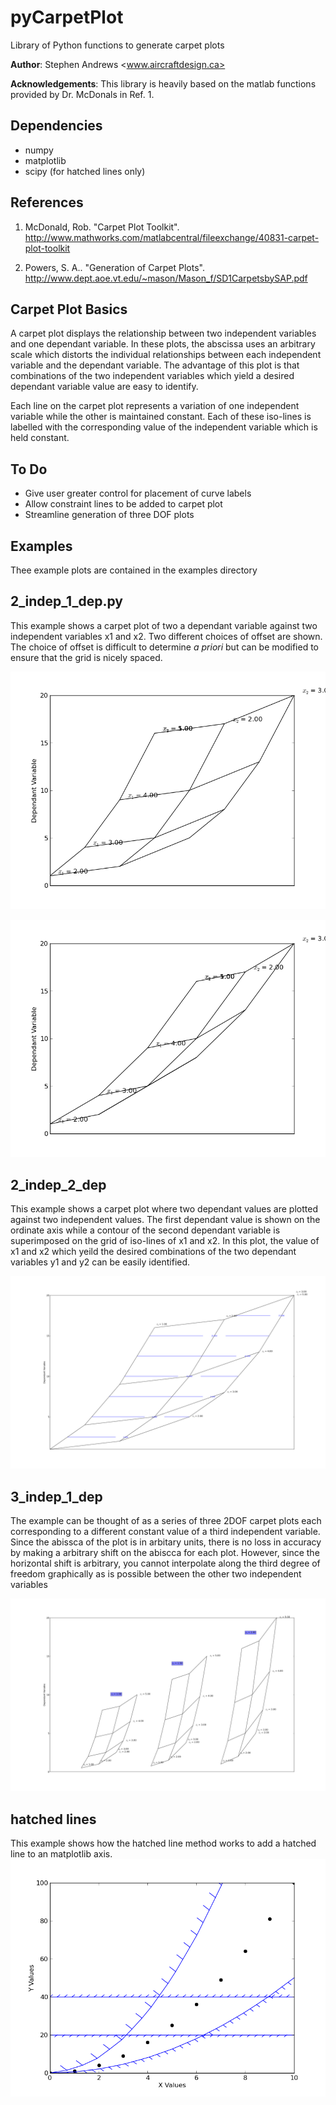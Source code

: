 pyCarpetPlot
============

Library of Python functions to generate carpet plots

**Author**: Stephen Andrews
			<www.aircraftdesign.ca>

**Acknowledgements**: This library is heavily based on the matlab functions provided by Dr. McDonals in Ref. 1.

Dependencies
------------

* numpy
* matplotlib
* scipy (for hatched lines only)


References
----------

1. McDonald, Rob. "Carpet Plot Toolkit". <http://www.mathworks.com/matlabcentral/fileexchange/40831-carpet-plot-toolkit>

2. Powers, S. A.. "Generation of Carpet Plots". <http://www.dept.aoe.vt.edu/~mason/Mason_f/SD1CarpetsbySAP.pdf>


Carpet Plot Basics
------------------

A carpet plot displays the relationship between two independent variables and one dependant variable. In these plots, the abscissa uses an arbitrary scale which distorts the individual relationships between each independent variable and the dependant variable. The advantage of this plot is that combinations of the two independent variables which yield a desired dependant variable value are easy to identify.

Each line on the carpet plot represents a variation of one independent variable while the other is maintained constant. Each of these iso-lines is labelled with the corresponding value of the independent variable which is held constant.

To Do
-----

- Give user greater control for placement of curve labels
- Allow constraint lines to be added to carpet plot 
- Streamline generation of three DOF plots


Examples
--------

Thee example plots are contained in the examples directory

2_indep_1_dep.py
----------------

This example shows a carpet plot of two a dependant variable against two independent variables x1 and x2. Two different choices of offset are shown. The choice of offset is difficult to determine *a priori* but can be modified to ensure that the grid is nicely spaced.

![](./examples/images/2i_1d_good_offset.png "Two independent against one dependant - good offset choice")

![](./examples/images/2i_1d_bad_offset.png "Two independent against one dependant - poor offset choice")


2_indep_2_dep
-------------

This example shows a carpet plot where two dependant values are plotted against two independent values. The first dependant value is shown on the ordinate axis while a contour of the second dependant variable is superimposed on the grid of iso-lines of x1 and x2. In this plot, the value of x1 and x2 which yeild the desired combinations of the two dependant variables y1 and y2 can be easily identified.

![](./examples/images/2i_2d.png "Two independent against two dependant")


3_indep_1_dep
-------------

The example can be thought of as a series of three 2DOF carpet plots each corresponding to a different constant value of a third independent variable. Since the abissca of the plot is in arbitary units, there is no loss in accuracy by making a arbitrary shift on the abiscca for each plot. However, since the horizontal shift is arbitrary, you cannot interpolate along the third degree of freedom graphically as is possible between the other two independent variables

![](./examples/images/3i_1d.png "Three independent variables against one dependant")

hatched lines
-------------

This example shows how the hatched line method works to add a hatched line to an matplotlib axis. 
![](./examples/images/hatched_lines.png "Hatched line examples")